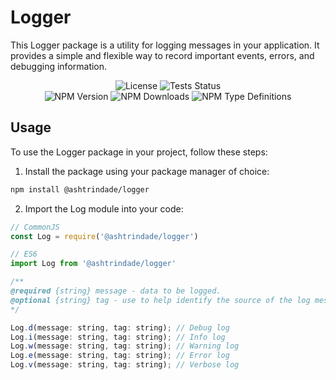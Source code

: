 # Logger

This Logger package is a utility for logging messages in your application. It provides a simple and flexible way to record important events, errors, and debugging information.

<p align="center">
  <img src="https://img.shields.io/npm/l/%40ashtrindade%2Flogger?labelColor=181717" alt="License" />
  <img src="https://img.shields.io/github/actions/workflow/status/ashtrindade/logger/coverage.yml?logo=jest&logoColor=C21325&label=tests&labelColor=181717" alt="Tests Status" />
  <br>
  <img src="https://img.shields.io/npm/v/%40ashtrindade%2Flogger?label=version&logo=npm&labelColor=181717" alt="NPM Version" />
  <img src="https://img.shields.io/npm/dm/%40ashtrindade%2Flogger?logo=npm&labelColor=181717&color=blue" alt="NPM Downloads" />
  <img alt="NPM Type Definitions" src="https://img.shields.io/npm/types/%40ashtrindade%2Flogger?logo=npm&labelColor=181717">
</p>

## Usage

To use the Logger package in your project, follow these steps:

1. Install the package using your package manager of choice:

  ```bash
  npm install @ashtrindade/logger
  ```

2. Import the Log module into your code:

  ```js
  // CommonJS
  const Log = require('@ashtrindade/logger')

  // ES6
  import Log from '@ashtrindade/logger'
  ```

  ```js
  /**
  @required {string} message - data to be logged.
  @optional {string} tag - use to help identify the source of the log message.
  */

  Log.d(message: string, tag: string); // Debug log
  Log.i(message: string, tag: string); // Info log
  Log.w(message: string, tag: string); // Warning log
  Log.e(message: string, tag: string); // Error log
  Log.v(message: string, tag: string); // Verbose log
  ```
